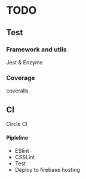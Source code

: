 # TODO
## Test
### Framework and utils
Jest & Enzyme

### Coverage
coveralls

## CI
Circle CI

#### Pipleline
- ESlint
- CSSLint
- Test
- Deploy to firebase hosting


